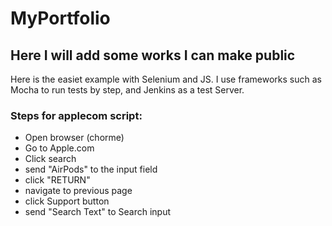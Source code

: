 # MyPortfolio

## Here I will add some works I can make public

Here is the easiet example with Selenium and JS. I use frameworks such as Mocha to run tests by step, and Jenkins as a test Server.

### Steps for applecom script:
* Open browser (chorme)
* Go to Apple.com
* Click search
* send "AirPods" to the input field
* click "RETURN"
* navigate to previous page
* click Support button
* send "Search Text" to Search input
